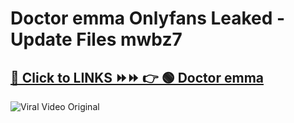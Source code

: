 
 # Doctor emma Onlyfans Leaked - Update Files mwbz7

## <h2><a href="https://clipsfans.com/Doctor_emma&ref=git">🔗 Click to LINKS ⏩⏩ 👉 🟢 Doctor emma </a></h2>

<a href="https://clipsfans.com/Doctor_emma&ref=git" rel="nofollow" data-target="animated-image.originalLink"><img src="https://i.ibb.co.com/xMMVF88/686577567.gif" alt="Viral Video Original" style="max-width: 100%; display: inline-block;" data-target="animated-image.originalImage"></a>

